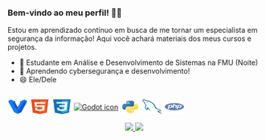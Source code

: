 ### Bem-vindo ao meu perfil! 🐱‍👤

Estou em aprendizado contínuo em busca de me tornar um especialista em segurança da informação!
Aqui você achará materiais dos meus cursos e projetos.
- 🔭 Estudante em Análise e Desenvolvimento de Sistemas na FMU (Noite)
- 🌱 Aprendendo cybersegurança e desenvolvimento!
- 😄 Ele/Dele

</div>
<div style="display: inline_block"><br>
  <img align="center" alt="Vagrant" height="30" width="40" src="https://raw.githubusercontent.com/devicons/devicon/master/icons/vagrant/vagrant-original.svg">
  <img align="center" alt="HTML" height="30" width="40" src="https://raw.githubusercontent.com/devicons/devicon/master/icons/html5/html5-original.svg">
  <img align="center" alt="CSS" height="30" width="40" src="https://raw.githubusercontent.com/devicons/devicon/master/icons/css3/css3-original.svg">
  <a title="GDScript" href="https://commons.wikimedia.org/wiki/File:Godot_icon.svg"><img width="35" alt="Godot icon" src="https://upload.wikimedia.org/wikipedia/commons/thumb/6/6a/Godot_icon.svg/512px-Godot_icon.svg.png" align='center' alt="GDScript"></a>
  <img align="center" alt="Python" height="30" width="40" src="https://raw.githubusercontent.com/devicons/devicon/master/icons/python/python-original.svg">
  <img align="center" alt="MySQL" height="30" width="40" src="https://raw.githubusercontent.com/devicons/devicon/master/icons/mysql/mysql-original.svg">
  <img align="center" alt="PHP" height="30" width="40" src="https://raw.githubusercontent.com/devicons/devicon/master/icons/php/php-plain.svg">
</div><br>

<div align="center">
  <a href="https://github.com/CaioLuppo">
  <img height="165em" src="https://github-readme-stats.vercel.app/api?username=CaioLuppo&show_icons=true&theme=dark&include_all_commits=true&count_private=true"/>
  <img height="165em" src="https://github-readme-stats.vercel.app/api/top-langs/?username=CaioLuppo&layout=compact&langs_count=7&theme=dark"/>
</div>
